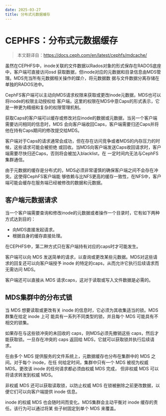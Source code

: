 ```yaml
---
date: 2025-03-27
title: 分布式元数据缓存
---
```


# CEPHFS：分布式元数据缓存
> 本文翻译自：https://docs.ceph.com/en/latest/cephfs/mdcache/

虽然在CEPHFS中，inode关联的文件数据以Rados对象的形式保存在RADOS底座中，客户端可直接访问osd
获取数据，但inode对应的元数据和目录信息由MDS管理。MDS充当所有元数据相关操作的媒介，将元数据数
据与文件数据分离存储在单独的RADOS池中。

CephFS客户端可以主动向MDS请求权限来获取或更改inode元数据，MDS也可以将inode的权限主动授权给
客户端，这里的权限在MDS中意Caps的形式表示，它是一种更为精细和复杂的权限管理机制。

获取Caps的客户端可以缓存或修改对应inode的数据或元数据，当另一个客户端需要访问相同的信息时，MDS
会向客户端收回Caps，客户端需要归还Caps并将他在持有Caps期间的修改提交给MDS。

客户端对于Caps的请求通常会成功，但在存在访问竞争或者MDS的内存压力的时候，这些请求可能会被拒绝
或回收。当MDS向客户端发送Caps收回请求时，客户端需要尽快归还Caps，否则将会被加入blacklist，在
一定时间内无法与CephFS集群通信。

由于元数据的缓存是分布式的，MDS必须非常谨慎的确保客户端之间不会存在冲突。这使得CephFS客户端能
够依赖与比NFS更高的缓存一致性，在NFS中，客户端可能会缓存在服务端已经被修改的数据和元数据。


## 客户端元数据请求
当一个客户端需要查询和修改inode的元数据或者操作一个目录时，它有如下两种方式达到目的：

- 向MDS直接发起请求。
- 根据自身的缓存直接处理。

在CEPHFS中，第二种方式只在客户端持有对应的caps时才可能发生。

客户端可以向 MDS 发送简单的请求，以查询或更改某些元数据。MDS对这些请求的回复还可以向客户端授予 
inode 的特定的caps，从而允许它执行后续请求而无需访问 MDS。

客户端还可以直接从 MDS 请求caps，这对于读取或写入文件数据是必需的。

## MDS集群中的分布式锁
当 MDS 想要读取或更改有关 inode 的信息时，它必须为其收集适当的锁。MDS 群集在给定 inode 上可
能具有一系列不同类型的锁，并且每个 MDS 可能具有不相交的锁集。

如果存在与这些锁冲突的未回收的 caps，则MDS必须先撤销这些 caps，然后才能获取锁。一旦存在冲突的
 caps 返回给 MDS，它就可以获取锁并执行后续请求。

在由多个 MDS 提供服务的文件系统上，元数据缓存也分布在集群中的 MDS 之间。对于每个 inode，在任
何给定时间，集群中只有一个 MDS 被视为权威 MDS。更改该 inode 的任何请求都必须由权威 MDS 完成，
但非权威 MDS 可以将请求转发到权威 MDS。

非权威 MDS 还可以获取读取锁，以防止权威 MDS 在锁被删除之前更改数据，以便它们可以向客户端提供 
inode 信息。

inode 的权威 MDS 也会随时间而变化。MDS集群会主动平衡对 inode 缓存的责任。该行为可以通过将某
些子树固定到单个 MDS 来覆盖。



